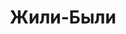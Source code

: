 ---
layout: single-rating-store
title: Жили-Были
description: Детские товары со всего мира
year: 2008
delivery: по РФ от 200 р., бесплатно при заказе от 5000 р.
url-ad: https://ad.admitad.com/g/fvbd5njipcbaaff9d7dd87f73c979d/
assortment: герои мультфильмов, развивающие игрушки, спорт, творчество, гигиена и уход.
discounts: Скидки до 73%
image: /assets/banners/banner-6e7ddc69c8830a61a82ff9a4b8a5e292.jpg
---